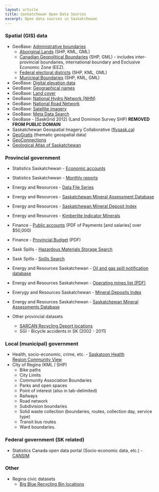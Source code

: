 ```yaml
---
layout: article
title: Saskatchewan Open Data Sources
excerpt: Open data sources in Saskatchewan
---
```


### Spatial (GIS) data
- GeoBase: [Administrative boundaries][1]
  - [Aboriginal Lands][2] (SHP, KML, GML)
  - [Canadian Geopolitical Boundaries][3] (SHP, GML) - includes inter-provincial boundaries, international boundary and Exclusive Economic Zone (EEZ).
  - [Federal electoral districts][4] (SHP, KML, GML)
  - [Municipal Boundaries][5] (SHP, KML, GML)
- GeoBase: [Digital elevation data][6]
- GeoBase: [Geographical names][7]
- GeoBase: [Land cover][8]
- GeoBase: [National Hydro Network (NHN)][9]
- GeoBase: [National Road Network][10]
- GeoBase: [Satellite imagery][11]
- GeoBase: [Meta Data Search][12]
- GeoBase - [SaskGrid 2012] (Land Dominion Survey SHP) **REMOVED FROM PUBLIC DOMAIN**
- Saskatchewan Geospatial Imagery Collaborative ([flysask.ca][13])
- [GeoGratis][14] (thematic geospatial data)
- [GeoConnections][15]
- [Geological Atlas of Saskatchewan][17]

### Provincial government

- Statistics Saskatchewan - [Economic accounts][18]
- Statistics Saskatchewan - [Monthly reports][19]
- Energy and Resources - [Data File Series][20]
- Energy and Resources - [Saskatchewan Mineral Assessment Database][21]
- Energy and Resources - [Saskatchewan Mineral Deposit Index][22]
- Energy and Resources - [Kimberlite Indicator Minerals][23]
- Finance - [Public accounts][24] (PDF of Payments [and salaries] over $50,000)
- Finance - [Provincial Budget][25] (PDF)
- Sask Spills - [Hazardous Materials Storage Search][26]
- Sask Spills - [Spills Search][27]
- Energy and Resources Saskatchewan - [Oil and gas spill notification database][28]
- Energy and Resources Saskatchewan - [Operating mines list (PDF)][29]
- Enerygy and Resources Saskatchewan - [Mineral Deposits Index][30]
- Energy and Resources Saskatchewan - [Saskatchewan Mineral Assessments Database][31]

- Other provincial datasets
  - [SARCAN Recycling Deport locations][32]
  - SGI - Bicycle accidents in SK (2002 - 2011)

### Local (municipal) government

- Health, socio-economic, crime, etc. - [Saskatoon Health Region Community View][33]
- City of Regina (KML / SHP)
  - Bike paths
  - City Limits
  - Community Association Boundaries
  - Parks and open spaces
  - Point of interest (also in tab-delimited)
  - Railways
  - Road network
  - Subdivision boundaries
  - Solid waste collection (boundaries, routes, collection day, service type)
  - Transit bus routes
  - Ward boundaries.

### Federal government (SK related)

- Statistics Canada open data portal (Socio-economic data, etc.) - [CANSIM][34]

### 

### Other

- Regina civic datasets
  - [Big Blue Recycling Bin locations][35]

 [1]: http://www.geobase.ca/geobase/en/data/admin/index.html
 [2]: http://www.geobase.ca/geobase/en/search.do?produit=alta&language=en
 [3]: http://www.geobase.ca/geobase/en/search.do?produit=cgb&language=en
 [4]: http://www.geobase.ca/geobase/en/search.do?produit=fed&language=en
 [5]: http://www.geobase.ca/geobase/en/search.do?produit=muni&language=en
 [6]: http://www.geobase.ca/geobase/en/data/cded/index.html
 [7]: http://www.geobase.ca/geobase/en/data/cgn/index.html
 [8]: http://www.geobase.ca/geobase/en/data/landcover/index.html
 [9]: http://www.geobase.ca/geobase/en/data/nhn/index.html
 [10]: http://www.geobase.ca/geobase/en/data/nrn/index.html
 [11]: http://www.geobase.ca/geobase/en/data/imagery/index.html
 [12]: https://www.geosask.ca/Portal/DiscoveryServlet
 [13]: http://www.flysask.ca/
 [14]: http://geogratis.cgdi.gc.ca/geogratis/en/index.html
 [15]: http://www.geoconnections.ca/en/index.html
 [16]: ftp://portaldata:freedata@ftp.isc.ca/PackagedData/SaskGrid2012/SaskGrid2012.zip
 [17]: http://www.infomaps.gov.sk.ca/website/SIR_Geological_Atlas/viewer.htm
 [18]: http://www.stats.gov.sk.ca/Default.aspx?DN=6dab2e58-1fdc-4ab2-aab4-f0671ddbeae9
 [19]: http://www.stats.gov.sk.ca/monthly%20reports
 [20]: http://www.er.gov.sk.ca/Default.aspx?DN=984a7f7e-8cfa-4880-a880-e5370c0f1fca
 [21]: http://www.er.gov.sk.ca/smad
 [22]: http://www.er.gov.sk.ca/SMDI
 [23]: http://www.er.gov.sk.ca/kim
 [24]: http://www.finance.gov.sk.ca/public-accounts/
 [25]: http://www.finance.gov.sk.ca/budget
 [26]: http://www.saskspills.ca/hazstg_srch.asp
 [27]: http://www.saskspills.ca/spills_srch.asp
 [28]: http://www.ir.gov.sk.ca/adx/aspx/adxGetMedia.aspx?DocID=3690,3680,3384,5460,2936,Documents&MediaID=39618&Filename=Spill+Notification+Data+March+23%2c+2012.xlsx
 [29]: http://www.ir.gov.sk.ca/adx/aspx/adxGetMedia.aspx?DocID=10555,10306,3385,5460,2936,Documents&MediaID=38812&Filename=OML+October+2011+-+Cover+and+List.pdf
 [30]: http://www.ir.gov.sk.ca/SMDI
 [31]: http://www.ir.gov.sk.ca/smad
 [32]: http://buzzdata.com/andrewjdyck/saskatchewan-recycling-depot-sarcan-locations
 [33]: http://www.communityview.ca/
 [34]: http://cansim2.statcan.ca/
 [35]: http://buzzdata.com/andrewjdyck/blue-box-recycling-bin-locations-regina-sk


